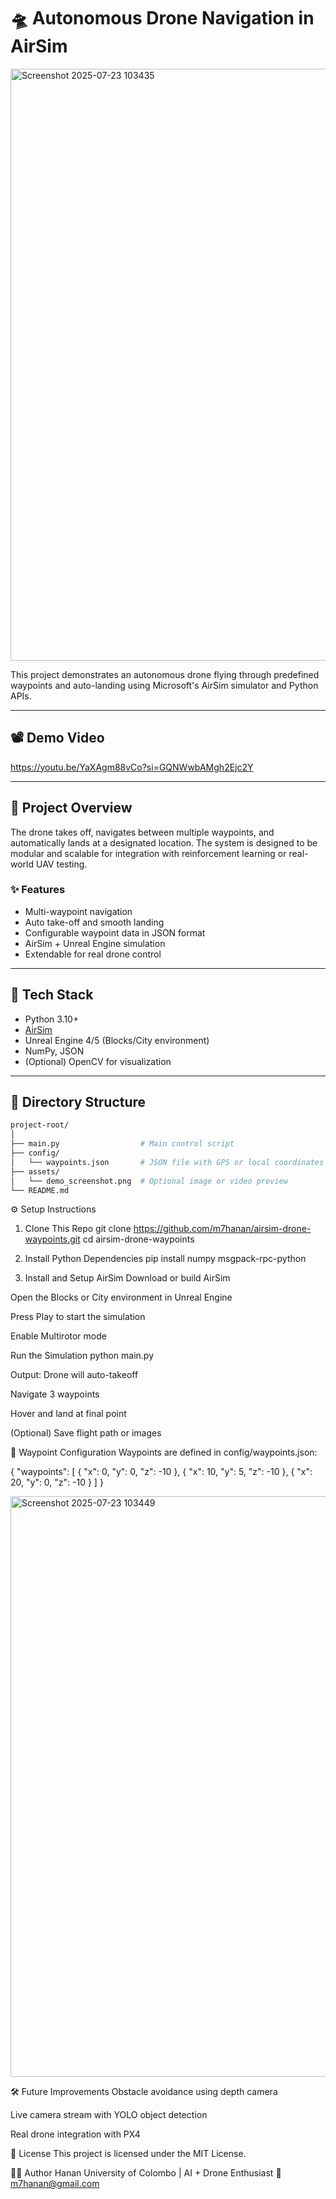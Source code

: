# 🛸 Autonomous Drone Navigation in AirSim

<img width="1790" height="947" alt="Screenshot 2025-07-23 103435" src="https://github.com/user-attachments/assets/8cff59a1-b480-4a6f-b45a-798e6f41bd46" />


This project demonstrates an autonomous drone flying through predefined waypoints and auto-landing using Microsoft's AirSim simulator and Python APIs.

---

## 📽️ Demo Video

https://youtu.be/YaXAgm88vCo?si=GQNWwbAMgh2Ejc2Y

---

## 🚀 Project Overview

The drone takes off, navigates between multiple waypoints, and automatically lands at a designated location. The system is designed to be modular and scalable for integration with reinforcement learning or real-world UAV testing.





### ✨ Features

- Multi-waypoint navigation
- Auto take-off and smooth landing
- Configurable waypoint data in JSON format
- AirSim + Unreal Engine simulation
- Extendable for real drone control

---

## 🧠 Tech Stack

- Python 3.10+
- [AirSim](https://github.com/microsoft/AirSim)
- Unreal Engine 4/5 (Blocks/City environment)
- NumPy, JSON
- (Optional) OpenCV for visualization

---

## 📁 Directory Structure

```bash
project-root/
│
├── main.py                  # Main control script
├── config/
│   └── waypoints.json       # JSON file with GPS or local coordinates
├── assets/
│   └── demo_screenshot.png  # Optional image or video preview
└── README.md

```


⚙️ Setup Instructions
1. Clone This Repo
git clone https://github.com/m7hanan/airsim-drone-waypoints.git
cd airsim-drone-waypoints

2. Install Python Dependencies
pip install numpy msgpack-rpc-python

3. Install and Setup AirSim
Download or build AirSim

Open the Blocks or City environment in Unreal Engine

Press Play to start the simulation

Enable Multirotor mode

Run the Simulation
python main.py

Output:
Drone will auto-takeoff

Navigate 3 waypoints

Hover and land at final point

(Optional) Save flight path or images

📌 Waypoint Configuration
Waypoints are defined in config/waypoints.json:

{
  "waypoints": [
    { "x": 0, "y": 0, "z": -10 },
    { "x": 10, "y": 5, "z": -10 },
    { "x": 20, "y": 0, "z": -10 }
  ]
}




<img width="1828" height="929" alt="Screenshot 2025-07-23 103449" src="https://github.com/user-attachments/assets/1677afca-61cc-461b-b028-9060d4eeab6a" />




🛠️ Future Improvements
Obstacle avoidance using depth camera

Live camera stream with YOLO object detection

Real drone integration with PX4


📜 License
This project is licensed under the MIT License.

🙋‍♂️ Author
Hanan
University of Colombo | AI + Drone Enthusiast
📧 m7hanan@gmail.com

